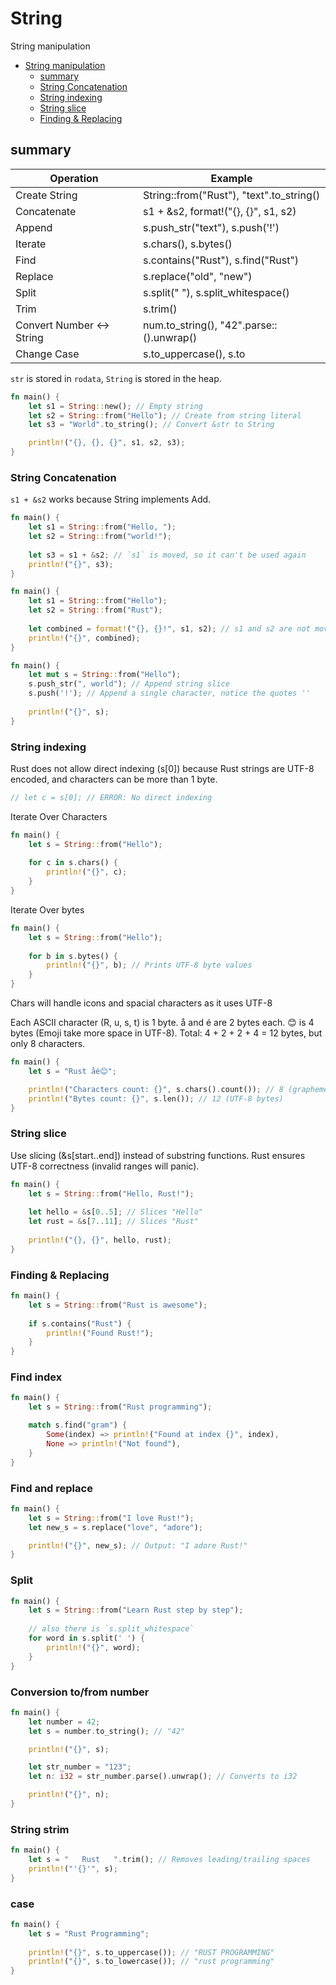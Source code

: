 
# String

String manipulation

- [String manipulation](#string-manipulation)
  - [summary](#summary)
  - [String Concatenation](#string-concatenation)
  - [String indexing](#string-indexing)
  - [String slice](#string-slice)
  - [Finding \& Replacing](#finding--replacing)

## summary

| Operation                 | Example                                       |
|---------------------------|-----------------------------------------------|
| Create String             | String::from("Rust"), "text".to_string()      |
| Concatenate               | s1 + &s2, format!("{}, {}", s1, s2)           |
| Append                    | s.push_str("text"), s.push('!')               |
| Iterate                   | s.chars(), s.bytes()                          |
| Find                      | s.contains("Rust"), s.find("Rust")            |
| Replace                   | s.replace("old", "new")                       |
| Split                     | s.split(" "), s.split_whitespace()            |
| Trim                      | s.trim()                                      |
| Convert Number <-> String | num.to_string(), "42".parse::<i32>().unwrap() |
| Change Case               | s.to_uppercase(), s.to                        |

`str` is stored in `rodata`, `String` is stored in the heap.

```rust
fn main() {
    let s1 = String::new(); // Empty string
    let s2 = String::from("Hello"); // Create from string literal
    let s3 = "World".to_string(); // Convert &str to String

    println!("{}, {}, {}", s1, s2, s3);
}
```

### String Concatenation

`s1 + &s2` works because String implements Add<str>.

```rust
fn main() {
    let s1 = String::from("Hello, ");
    let s2 = String::from("world!");
    
    let s3 = s1 + &s2; // `s1` is moved, so it can't be used again
    println!("{}", s3);
}
```

```rust
fn main() {
    let s1 = String::from("Hello");
    let s2 = String::from("Rust");
    
    let combined = format!("{}, {}!", s1, s2); // s1 and s2 are not moved
    println!("{}", combined);
}
```

```rust
fn main() {
    let mut s = String::from("Hello");
    s.push_str(", world"); // Append string slice
    s.push('!'); // Append a single character, notice the quotes ''
    
    println!("{}", s);
}
```

### String indexing

Rust does not allow direct indexing (s[0]) because Rust strings are UTF-8 encoded, and characters can be more than 1 byte.

```rust
// let c = s[0]; // ERROR: No direct indexing
```

Iterate Over Characters

```rust
fn main() {
    let s = String::from("Hello");
    
    for c in s.chars() {
        println!("{}", c);
    }
}
```

Iterate Over bytes

```rust
fn main() {
    let s = String::from("Hello");
    
    for b in s.bytes() {
        println!("{}", b); // Prints UTF-8 byte values
    }
}
```

Chars will handle icons and spacial characters as it uses UTF-8

Each ASCII character (R, u, s, t) is 1 byte.
å and é are 2 bytes each.
😊 is 4 bytes (Emoji take more space in UTF-8).
Total: 4 + 2 + 2 + 4 = 12 bytes, but only 8 characters.

```rust
fn main() {
    let s = "Rust åé😊";

    println!("Characters count: {}", s.chars().count()); // 8 (graphemes)
    println!("Bytes count: {}", s.len()); // 12 (UTF-8 bytes)
}
```

### String slice

Use slicing (&s[start..end]) instead of substring functions.
Rust ensures UTF-8 correctness (invalid ranges will panic).

```rust
fn main() {
    let s = String::from("Hello, Rust!");
    
    let hello = &s[0..5]; // Slices "Hello"
    let rust = &s[7..11]; // Slices "Rust"
    
    println!("{}, {}", hello, rust);
}
```

### Finding & Replacing

```rust
fn main() {
    let s = String::from("Rust is awesome");
    
    if s.contains("Rust") {
        println!("Found Rust!");
    }
}
```

### Find index

```rust
fn main() {
    let s = String::from("Rust programming");

    match s.find("gram") {
        Some(index) => println!("Found at index {}", index),
        None => println!("Not found"),
    }
}
```

### Find and replace

```rust
fn main() {
    let s = String::from("I love Rust!");
    let new_s = s.replace("love", "adore");

    println!("{}", new_s); // Output: "I adore Rust!"
}
```

### Split

```rust
fn main() {
    let s = String::from("Learn Rust step by step");
   
    // also there is `s.split_whitespace`
    for word in s.split(' ') {
        println!("{}", word);
    }
}
```

### Conversion to/from number

```rust
fn main() {
    let number = 42;
    let s = number.to_string(); // "42"

    println!("{}", s);

    let str_number = "123";
    let n: i32 = str_number.parse().unwrap(); // Converts to i32

    println!("{}", n);
}
```

### String strim

```rust
fn main() {
    let s = "   Rust   ".trim(); // Removes leading/trailing spaces
    println!("'{}'", s);
}
```

### case

```rust
fn main() {
    let s = "Rust Programming";
    
    println!("{}", s.to_uppercase()); // "RUST PROGRAMMING"
    println!("{}", s.to_lowercase()); // "rust programming"
}
```
